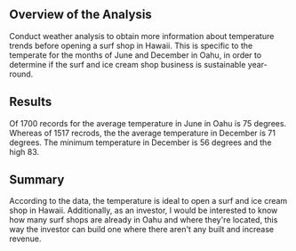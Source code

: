 ## Overview of the Analysis 
Conduct weather analysis to obtain more information about temperature trends before opening a surf shop in Hawaii. This is specific to the temperate for the months of June and December in Oahu, in order to determine if the surf and ice cream shop business is sustainable year-round.

## Results
Of 1700 records for the average temperature in June in Oahu is 75 degrees. Whereas of 1517 recrods, the the average temperature in December is 71 degrees. The minimum temperature in December is 56 degrees and the high 83.

## Summary
According to the data, the temperature is ideal to open a surf and ice cream shop in Hawaii. Additionally, as an investor, I would be interested to know how many surf shops are already in Oahu and where they're located, this way the investor can build one where there aren't any built and increase revenue.
